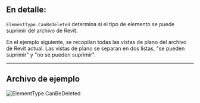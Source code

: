 ## En detalle:
`ElementType.CanBeDeleted` determina si el tipo de elemento se puede suprimir del archivo de Revit.

En el ejemplo siguiente, se recopilan todas las vistas de plano del archivo de Revit actual. Las vistas de plano se separan en dos listas, "se pueden suprimir" y "no se pueden suprimir".
___
## Archivo de ejemplo

![ElementType.CanBeDeleted](./Revit.Elements.ElementType.CanBeDeleted_img.jpg)
